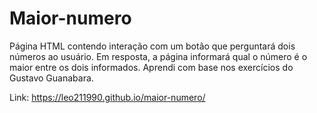 # Maior-numero
Página HTML contendo interação com um botão que perguntará dois números ao usuário. Em resposta, a página informará qual o número é o maior entre os dois informados. Aprendi com base nos exercícios do Gustavo Guanabara.

Link: https://leo211990.github.io/maior-numero/
